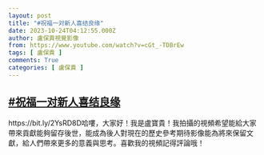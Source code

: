 ```yaml
---
layout: post
title: "#祝福一对新人喜结良缘"
date: 2023-10-24T04:12:55.000Z
author: 盧保貴視覺影像
from: https://www.youtube.com/watch?v=cGt_-TDBrEw
tags: [ 盧保貴 ]
comments: True
categories: [ 盧保貴 ]
---
```

<!--1698120775000-->
[#祝福一对新人喜结良缘](https://www.youtube.com/watch?v=cGt_-TDBrEw)
------

<div>
https://bit.ly/2YsRD8D哈嘍，大家好！我是盧寶貴！我拍攝的視頻希望能給大家帶來貢獻能夠留存後世，能成為後人對現在的歷史參考期待影像能為將來保留文獻，給人們帶來更多的意義與思考。喜歡我的視頻記得評論哦！
</div>
